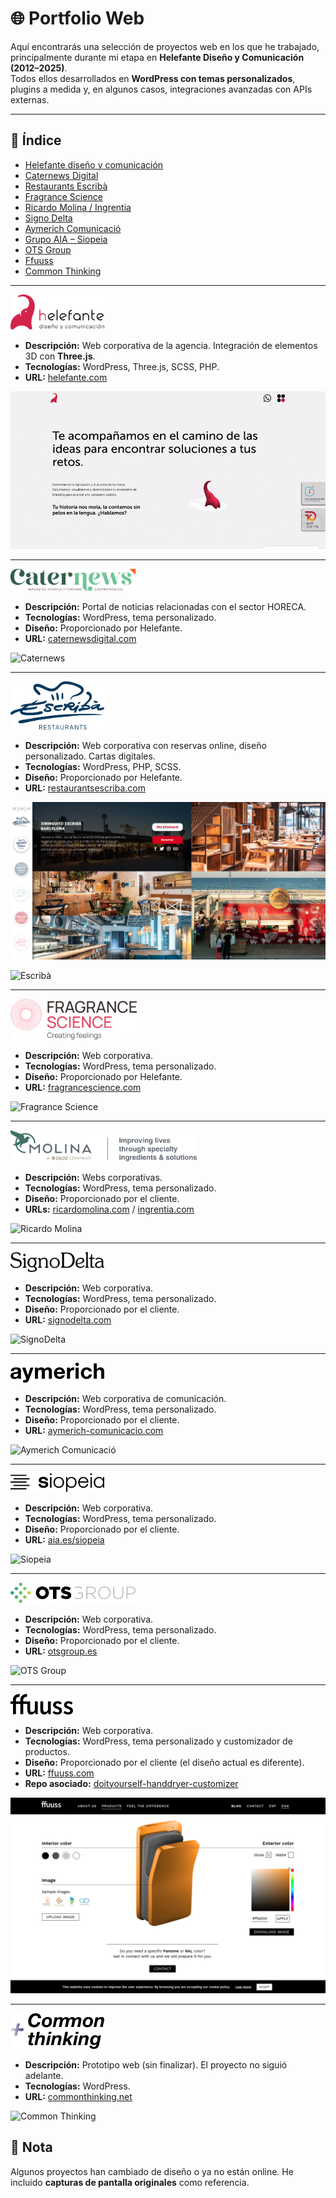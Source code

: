 # 🌐 Portfolio Web

Aquí encontrarás una selección de proyectos web en los que he trabajado, principalmente durante mi etapa en **Helefante Diseño y Comunicación (2012–2025)**.  
Todos ellos desarrollados en **WordPress con temas personalizados**, plugins a medida y, en algunos casos, integraciones avanzadas con APIs externas.  

---

## 📑 Índice
- [Helefante diseño y comunicación](#helefante-diseño-y-comunicación)
- [Caternews Digital](#caternews-digital)
- [Restaurants Escribà](#restaurants-escribà)
- [Fragrance Science](#fragrance-science)
- [Ricardo Molina / Ingrentia](#ricardo-molina--ingrentia)
- [Signo Delta](#signo-delta)
- [Aymerich Comunicació](#aymerich-comunicació)
- [Grupo AIA – Siopeia](#siopeia)
- [OTS Group](#ots-group)
- [Ffuuss](#ffuuss)
- [Common Thinking](#common-thinking)

---

<img src="screenshots/helefante/logo.svg" width="150" id="helefante-diseño-y-comunicación">

- **Descripción:** Web corporativa de la agencia. Integración de elementos 3D con **Three.js**.
- **Tecnologías:** WordPress, Three.js, SCSS, PHP.
- **URL:** [helefante.com](https://helefante.com)  

![Helefante](screenshots/helefante/screenview_helefante_1.gif)

---

<img src="screenshots/caternews/logo.svg" height="35" id="caternews-digital">

- **Descripción:** Portal de noticias relacionadas con el sector HORECA.  
- **Tecnologías:** WordPress, tema personalizado.  
- **Diseño:** Proporcionado por Helefante.  
- **URL:** [caternewsdigital.com](https://caternewsdigital.com)

![Caternews](screenshots/caternews/screenview_caternews_1.gif)

---

<img src="screenshots/escriba/logo.svg" width="150" id="restaurants-escribà">

- **Descripción:** Web corporativa con reservas online, diseño personalizado. Cartas digitales.
- **Tecnologías:** WordPress, PHP, SCSS.  
- **Diseño:** Proporcionado por Helefante.  
- **URL:** [restaurantsescriba.com](https://restaurantsescriba.com)  

![Escribà](screenshots/escriba/screenshot_escriba_1.png)

![Escribà](screenshots/escriba/screenview_escriba_1.gif)

---

<img src="screenshots/fragrancescience/logo.svg" height="65" id="fragrance-science">

- **Descripción:** Web corporativa.  
- **Tecnologías:** WordPress, tema personalizado.  
- **Diseño:** Proporcionado por Helefante.  
- **URL:** [fragrancescience.com](https://fragrancescience.com/es)  

![Fragrance Science](screenshots/fragrancescience/screenview_fragrancescience_1.gif)

---

<img src="screenshots/ricardomolina/logo.svg" height="50" id="ricardo-molina--ingrentia">

- **Descripción:** Webs corporativas.  
- **Tecnologías:** WordPress, tema personalizado.  
- **Diseño:** Proporcionado por el cliente.  
- **URLs:** [ricardomolina.com](https://ricardomolina.com) / [ingrentia.com](https://ingrentia.com)  

![Ricardo Molina](screenshots/ricardomolina/screenview_ricardomolina_1.gif)

---

<img src="screenshots/signodelta/logo.svg" width="150" id="signo-delta">

- **Descripción:** Web corporativa.  
- **Tecnologías:** WordPress, tema personalizado.  
- **Diseño:** Proporcionado por el cliente.  
- **URL:** [signodelta.com](https://signodelta.com)  

![SignoDelta](screenshots/signodelta/screenview_signodelta_1.gif)

---

<img src="screenshots/aymerich/logo.svg" width="150" id="aymerich-comunicació">

- **Descripción:** Web corporativa de comunicación.  
- **Tecnologías:** WordPress, tema personalizado.  
- **Diseño:** Proporcionado por el cliente.  
- **URL:** [aymerich-comunicacio.com](https://aymerich-comunicacio.com)  

![Aymerich Comunicació](screenshots/aymerich/screenview_aymerich_1.gif)

---

<img src="screenshots/siopeia/logo.svg" width="150" id="siopeia">

- **Descripción:** Web corporativa.  
- **Tecnologías:** WordPress, tema personalizado.  
- **Diseño:** Proporcionado por el cliente.  
- **URL:** [aia.es/siopeia](https://aia.es/siopeia)  

![Siopeia](screenshots/siopeia/screenview_siopeia_1.gif)

---

<img src="screenshots/otsgroup/logo.svg" width="200" id="ots-group">

- **Descripción:** Web corporativa.  
- **Tecnologías:** WordPress, tema personalizado.  
- **Diseño:** Proporcionado por el cliente.  
- **URL:** [otsgroup.es](https://otsgroup.es)  

![OTS Group](screenshots/otsgroup/screenview_otsgroup_1.gif)

---

<img src="screenshots/ffuuss/logo.svg" width="100" id="ffuuss">

- **Descripción:** Web corporativa.
- **Tecnologías:** WordPress, tema personalizado y customizador de productos.  
- **Diseño:** Proporcionado por el cliente (el diseño actual es diferente).  
- **URL:** [ffuuss.com](https://ffuuss.com)  
- **Repo asociado:** [doityourself-handdryer-customizer](https://github.com/zeliuk/doityourself-handdryer-customizer)  

![FFUUSS](screenshots/ffuuss/screenshot_ffuuss_1.png)

---
<img src="screenshots/commonthinking/logo.svg" width="150" id="common-thinking">

- **Descripción:** Prototipo web (sin finalizar). El proyecto no siguió adelante.  
- **Tecnologías:** WordPress.  
- **URL:** [commonthinking.net](https://commonthinking.net)  

![Common Thinking](screenshots/commonthinking/screenview_commonthinking_1.gif)


## 📌 Nota
Algunos proyectos han cambiado de diseño o ya no están online. He incluido **capturas de pantalla originales** como referencia.
